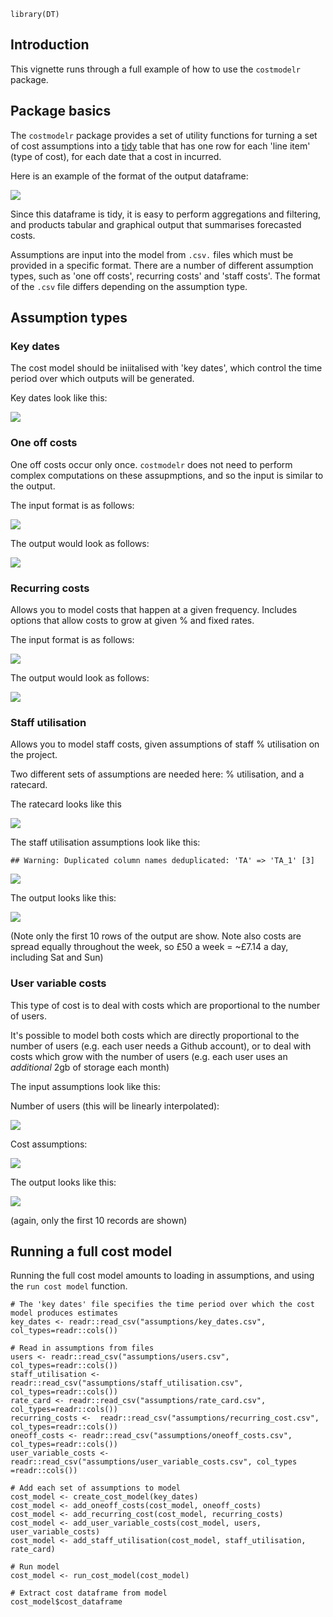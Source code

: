     library(DT)

Introduction
------------

This vignette runs through a full example of how to use the `costmodelr`
package.

Package basics
--------------

The `costmodelr` package provides a set of utility functions for turning
a set of cost assumptions into a
[tidy](http://vita.had.co.nz/papers/tidy-data.pdf) table that has one
row for each 'line item' (type of cost), for each date that a cost in
incurred.

Here is an example of the format of the output dataframe:

![](../README_files/figure-markdown_strict/unnamed-chunk-2-1.png)

Since this dataframe is tidy, it is easy to perform aggregations and
filtering, and products tabular and graphical output that summarises
forecasted costs.

Assumptions are input into the model from `.csv.` files which must be
provided in a specific format. There are a number of different
assumption types, such as 'one off costs', recurring costs' and 'staff
costs'. The format of the `.csv` file differs depending on the
assumption type.

Assumption types
----------------

### Key dates

The cost model should be iniitalised with 'key dates', which control the
time period over which outputs will be generated.

Key dates look like this:

![](../README_files/figure-markdown_strict/unnamed-chunk-3-1.png)

### One off costs

One off costs occur only once. `costmodelr` does not need to perform
complex computations on these assupmptions, and so the input is similar
to the output.

The input format is as follows:

![](../README_files/figure-markdown_strict/unnamed-chunk-4-1.png)

The output would look as follows:

![](../README_files/figure-markdown_strict/unnamed-chunk-5-1.png)

### Recurring costs

Allows you to model costs that happen at a given frequency. Includes
options that allow costs to grow at given % and fixed rates.

The input format is as follows:

![](../README_files/figure-markdown_strict/unnamed-chunk-6-1.png)

The output would look as follows:

![](../README_files/figure-markdown_strict/unnamed-chunk-7-1.png)

### Staff utilisation

Allows you to model staff costs, given assumptions of staff %
utilisation on the project.

Two different sets of assumptions are needed here: % utilisation, and a
ratecard.

The ratecard looks like this

![](../README_files/figure-markdown_strict/unnamed-chunk-8-1.png)

The staff utilisation assumptions look like this:

    ## Warning: Duplicated column names deduplicated: 'TA' => 'TA_1' [3]

![](../README_files/figure-markdown_strict/unnamed-chunk-9-1.png)

The output looks like this:

![](../README_files/figure-markdown_strict/unnamed-chunk-10-1.png)

(Note only the first 10 rows of the output are show. Note also costs are
spread equally throughout the week, so £50 a week = ~£7.14 a day,
including Sat and Sun)

### User variable costs

This type of cost is to deal with costs which are proportional to the
number of users.

It's possible to model both costs which are directly proportional to the
number of users (e.g. each user needs a Github account), or to deal with
costs which grow with the number of users (e.g. each user uses an
*additional* 2gb of storage each month)

The input assumptions look like this:

Number of users (this will be linearly interpolated):

![](../README_files/figure-markdown_strict/unnamed-chunk-11-1.png)

Cost assumptions:

![](../README_files/figure-markdown_strict/unnamed-chunk-12-1.png)

The output looks like this:

![](../README_files/figure-markdown_strict/unnamed-chunk-13-1.png)

(again, only the first 10 records are shown)

Running a full cost model
-------------------------

Running the full cost model amounts to loading in assumptions, and using
the `run cost model` function.

    # The 'key dates' file specifies the time period over which the cost model produces estimates
    key_dates <- readr::read_csv("assumptions/key_dates.csv", col_types=readr::cols())

    # Read in assumptions from files
    users <- readr::read_csv("assumptions/users.csv", col_types=readr::cols())
    staff_utilisation <- readr::read_csv("assumptions/staff_utilisation.csv", col_types=readr::cols())
    rate_card <- readr::read_csv("assumptions/rate_card.csv", col_types=readr::cols())
    recurring_costs <-  readr::read_csv("assumptions/recurring_cost.csv", col_types=readr::cols())
    oneoff_costs <- readr::read_csv("assumptions/oneoff_costs.csv", col_types=readr::cols())
    user_variable_costs <- readr::read_csv("assumptions/user_variable_costs.csv", col_types =readr::cols())

    # Add each set of assumptions to model
    cost_model <- create_cost_model(key_dates)
    cost_model <- add_oneoff_costs(cost_model, oneoff_costs)
    cost_model <- add_recurring_cost(cost_model, recurring_costs)
    cost_model <- add_user_variable_costs(cost_model, users, user_variable_costs)
    cost_model <- add_staff_utilisation(cost_model, staff_utilisation, rate_card)

    # Run model
    cost_model <- run_cost_model(cost_model)

    # Extract cost dataframe from model
    cost_model$cost_dataframe
